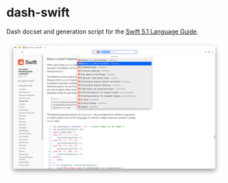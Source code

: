 # dash-swift

Dash docset and generation script for the [Swift 5.1 Language Guide](https://docs.swift.org/swift-book/LanguageGuide/).

![screenshot](screenshot.png)

